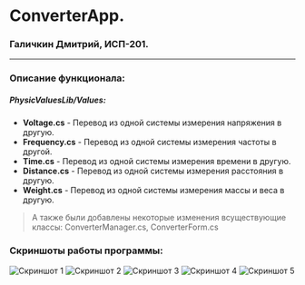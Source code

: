 # ConverterApp.
### Галичкин Дмитрий, ИСП-201.
***
### Описание функционала:
##### PhysicValuesLib/Values:
- **Voltage.cs** - Перевод из одной системы измерения напряжения в другую.
- **Frequency.cs** - Перевод из одной системы измерения частоты в другой.
- **Time.cs** - Перевод из одной системы измерения времени в другую.
- **Distance.cs** - Перевод из одной системы измерения расстояния в другую.
- **Weight.cs** - Перевод из одной системы измерения массы и веса в другую.
> А также были добавлены некоторые изменения всуществующие классы: ConverterManager.cs, ConverterForm.cs
### Скриншоты работы программы:
![Скриншот 1]([https://sun9-21.userapi.com/impg/29n5m__YI4cNsznVw065UgLVLwA95eTSH0zyaw/Y1voaKbOeHk.jpg?size=1002x235&quality=96&sign=438d128f1c82c22c87a532ef259e6f80&type=album](https://sun9-79.userapi.com/impg/BFDkPJTnjFgHEEOzGjgbwtkcmnCEIszkszZQPA/Dscw4ijEc9U.jpg?size=1001x234&quality=96&sign=1bf7853eb0a70384ffcd4767f72f72f6&type=album))
![Скриншот 2]([https://sun9-15.userapi.com/impg/ZEeJihL5ieEmz_p50p6Sp8O8iiFSaXxioNV0Fw/ZTo_LsVCdHk.jpg?size=998x235&quality=96&sign=9a3d1cdfcc3d3d80cff01c08d0315a45&type=album](https://sun7-16.userapi.com/impg/R8shn1Z0Yqq0LoXwetrYPOz4SlV5fYEMtvsmCw/qZ0dxs0NYhY.jpg?size=1006x234&quality=96&sign=138d6960b349e907281284e696b79435&type=album))
![Скриншот 3]([https://sun9-35.userapi.com/impg/mNuh2Z-73ASNSyf3GYtifTmrEa55K6gmb_bX2g/1KLGilcMLTY.jpg?size=1001x235&quality=96&sign=ee3b9f8738f73337015aa1423e035994&type=album](https://sun9-9.userapi.com/impg/g-JsWp3-pbCnlc1XIzr4cfChQUTbLsfKBnsmeA/HLhrgR4g_Bo.jpg?size=1003x232&quality=96&sign=9ddc0725606107473cd7e1bde1329f25&type=album))
![Скриншот 4]([https://sun9-40.userapi.com/impg/gSbPD3rYCMgLMp8b5vSV1C1RVcXFzAZL6VjVlg/Kd_PQI2QyCs.jpg?size=1001x232&quality=96&sign=fe3304f69bdc6143d2084d5b284c58d2&type=album](https://sun9-54.userapi.com/impg/NvFJkhEQxrgWcKR1bbu6SNvU8zI8Yovx84GzCQ/bFVYYKtigLM.jpg?size=1003x232&quality=96&sign=6c84f8a8c450a317f0235d2bfffba3d3&type=album))
![Скриншот 5]([https://sun9-78.userapi.com/impg/GNjH-vptDwrNrlJ7-mVFzHg5HVFm57qdroc6NQ/tjE-yQX12c8.jpg?size=1001x236&quality=96&sign=fa58b109313037902f992f2d5262927f&type=album](https://sun9-87.userapi.com/impg/_DjodhDoP1fBw8G65-sxjaZn0r1i5bzH7Z3mUw/3IP27-lo5rw.jpg?size=1004x234&quality=96&sign=3b2e5f0412332f1e41289a6e13c7dc77&type=album))

